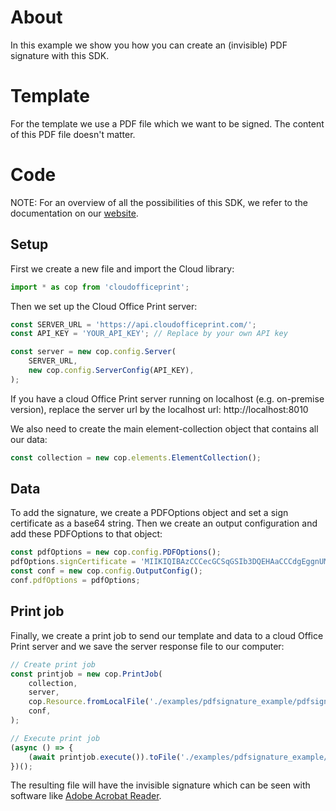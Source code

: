 # About
In this example we show you how you can create an (invisible) PDF signature with this SDK.


# Template
For the template we use a PDF file which we want to be signed. The content of this PDF file doesn't matter.

# Code
NOTE: For an overview of all the possibilities of this SDK, we refer to the documentation on our [website](https://cloudofficeprint.com/docs).
## Setup
First we create a new file and import the Cloud library:
```typescript
import * as cop from 'cloudofficeprint';
```

Then we set up the Cloud Office Print server:
```typescript
const SERVER_URL = 'https://api.cloudofficeprint.com/';
const API_KEY = 'YOUR_API_KEY'; // Replace by your own API key

const server = new cop.config.Server(
    SERVER_URL,
    new cop.config.ServerConfig(API_KEY),
);
```
If you have a cloud Office Print server running on localhost (e.g. on-premise version), replace the server url by the localhost url: http://localhost:8010

We also need to create the main element-collection object that contains all our data:
```typescript
const collection = new cop.elements.ElementCollection();
```

## Data
To add the signature, we create a PDFOptions object and set a sign certificate as a base64 string. Then we create an output configuration and add these PDFOptions to that object:
```typescript
const pdfOptions = new cop.config.PDFOptions();
pdfOptions.signCertificate = 'MIIKIQIBAzCCCecGCSqGSIb3DQEHAaCCCdgEggnUMIIJ0DCCBIcGCSqGSIb3DQEH\r\nBqCCBHgwggR0AgEAMIIEbQYJKoZIhvcNAQcBMBwGCiqGSIb3DQEMAQYwDgQI7jl8\r\nNdR42qACAggAgIIEQHU5H+afTzuoQ2Y3KCz0NUPWO8LWeB9YhKe+K2zw8vzFTHgF\r\n1Z+A1v3ZoaZCjldO2+0DQamztbbydXu0a7vN+C+TqVrgchJDN7OnmzIIdyi7eFdX\r\ntIIuR4UPwPKS1Zj7EWpX8vJVL/pA1RIod3aV7mA7bGKfbaoZdn8MvVPfTxeIo5H4\r\njqPhIQnHRp2/2iJl1hd/c9IyD3U6B9O6YhwgzX/6CbdFT4PFy92XemhQh1voRZH3\r\nUzffQ0dF9Vpa01nu8hO9G3rzZIcxgskax4f4DAb4l4Ls15DGsL6eMqnCSdGANweV\r\n8G+498AjN/XS7fYdOZ5fMp8Eeswj9P8ZWYwdkWX2VqaEFFoTqgHsyzkEC7kXmen9\r\nGep/QFR86ZYfMLNSNQbKC/y0PyYbip/AsY03bdMXJmIP643ENA9LFHpkrLJZ0oA5\r\nbJGa+qzWwq2pIfbqXg9IRrZ6YYSHiAvv2aM0RvbfT9Qrmcsmj5FSENGchhW0rTF4\r\nJcNJQU2asGYUIDNvbokF+XJvOnkwGCESegd2Po3llDKTx5xfGW8/nMYsyQAQJk5u\r\n27meNqVQFaB5hFJ3SBtZ0zbbfoFyKi97R3gdoaaD/4LzeufZcuiRFMTTCcfh+Mgm\r\nPSJmsA6DJqq2aZgqibmpj8q/zEW1D5BF98q5nRgwyfwM8vwPaPdMehjajTh+zIDe\r\n6dWUyI4ZQt7wy942fm80ZQ18OP0KQPpM/oAVKqiUBmgo6A/t3Gys+uHbBW7FYN1y\r\nJ1UUD8hD5vXE9LhBpYLzI4da2Jc65VWBJ4jgkPkIeI39QFosY+RRe4ypTGIo0o26\r\nb5fsMEcdw1iPZJa6z/izST+6Nb41HssoQA67M2SDLBPrDst2eeULikuFlNfFprz3\r\ncenDRaZ48BIkb39aA3ty8b4LZGbYQ0CPaM3CTsU1oUpU37t1juZyi2dzsaxdV25G\r\nf8fVuKwjIVLTp69+vVfw3mXupCns9WrO9W76++j4yePgnF4VgTlur0XNIiKb/b5q\r\nBhLwCOvcV6I4AwPd+wwzHPRVePal0irGk950PCubXN10FmsVmiRviOJuK4p55jET\r\nVXy1Pj+ObKV9MLtxUL4aHfEV51e8xzBMqqvymjN0Q9ShKsUWLjVZnzZOLChJzdO4\r\n3AZF2aHujeh2r6OhnVouOQFO/QINx+OfBnQOPiXyWNuFtuD18XzmIeQgkpJlLl2H\r\nsIEqLxGdPEcwc5y0mLif4tgtqXklfqby01rmdj7RZygxPyeTI3RxZyKTIMZthDbR\r\nh8LuDVGwtclOfftd9oJdVzGTm5guJPgVtT07dn5LOdjtXs5Pj2WOJadsKplc9en9\r\nVb5bRWYi+R5aY3eKE3cSghG6V59xaHEddIjNDbJlofdNoMwVZEXW3VgDYHAQ2tsr\r\n+QKBogyzd/XXvJdRmecx9JfGqJLVOvRF2ToAxvUJhNancuDSd2GK0SURXIpzMIIF\r\nQQYJKoZIhvcNAQcBoIIFMgSCBS4wggUqMIIFJgYLKoZIhvcNAQwKAQKgggTuMIIE\r\n6jAcBgoqhkiG9w0BDAEDMA4ECDnPHUGveBTnAgIIAASCBMjfcZLig6q820w37qxF\r\nU1gTKPmPf1VACFjKdeBVXR0mmPgPtEZq3kimFhBFydBV4v6gv8b+s1UzRW7wFgTH\r\nghm9z5AsYQPatl8S54W10lOJWMvMjjBCJEdfRZ3aZlUTLvUt5eGEef5O0zr6RwY7\r\nutDwfe3Pph+XR7gsnEjRp+6lLluG5eKmUO0ebt/3MVbcGCzVtC6IlpwSIU6rH59Z\r\nMr5IRLIo7zUCD/dHrArSuelWu4QwR5DUhE0qBpRIYkRgtZ5IXO0DhrNMtayl+kzW\r\nUf4I7GoIr2hm5EhtcMJNFI0nhAHdOWjyEynP0D60Wlz8xwVHpmWcLvMxQJvR4tnQ\r\nccsjhRZzmhFfpDmP8T8V9MmI1+0wVigwnOvV9EQFAvtjhw+YSO2vjDOChiri8D5G\r\nHy2vQe/52RLonaqtnA/LiR4UONHt687XT9/df26n5oyRcIiJP9kAcgHIlaM5yd59\r\n/KTuYBYuTADyJ2bYNYcsTPXHI1prWPlEce+t8o4LC++rA4Mia3DuzFktJ3o3fk0N\r\ndSsxsjPG2melJH6lAfo0xPSR2ioS1AGBUIjy/6OwzvsdZuZX/EN+uIu47Fga8FZW\r\nhY3vPYdA/vLiaCUqsj3FcE9f4AnbBda9cud9MmXvWQxNJNfl25m0eR/AomxLE0Q+\r\nN453s7o+5qkRCSLffX0m0Mklinzp5C+NNqiHH5Fu34wWWEvloDYA2mZ2570hnuv1\r\nMshGY6/721qgu8yRBN+rublXcnEtgPBbVd4mGE7hIe01akWWegcZg6JdeiF2nxtm\r\ny94fatTNBgs0Sn3FWLK673htGSYfSOUwIF0z1wsEF/DtM0Ygawou6ADtsqXVbkhu\r\nQNbMfgofdGwczODdRz8hzx3GWnl41Qs5oW0ZdH7TIXXeU2QUzxGIm/u9uXk7HJhp\r\nsWa2FW0XMpfcP3nFgZp5nSE4hKys4sGu1rvN9wcz1X4oDuWZsIQ0ZgIRu/yM2mYJ\r\nwe7a8jIV+G/BgeKTVGIeLMU+HToS/SRs6e/cDP56WnZJ11tfaqo6VF7oS280rFc/\r\nU/NXxfei/H4M+qRKip7rS9f8HT8SJqv2vS/gnAiAN/nEsWO8VAltWYzdm423kX50\r\ncTXrOh9yTZQwR5RiQ27ZxzPCjNmnLnu3AT1BYLYDlC0c1nQk/gR+VuQqe9Os+Iq0\r\nce6ccVONGSF0g3VQvXGEiIi1NSOFF+9DEnfyZoU8uk+lMGWUkyMuRsbLfyGjIrvx\r\npLyO7xOoXh9DxnnNFcyIIYOEQVHAVfWBLK3W6vJPmLTq8u0YdNChj8BNGcgRy80r\r\nND2x4JTWRHZgSUMMeCNdXsaDzcbVqCRfbWy609JM1P4pln21c4pMoSPiGWsfRnXD\r\nEj9mOowD8ywANCiEL5pnK0QW1kc/xutk+Lv0zw8JD/Z1+qY4yDUHOvQwlm5KQDXr\r\ntNWW5f4xoDvOsJBNILtNxgLH7FDu6XZT8YJS67kDbfX8hwcvI/de5zxdVURuZ9CG\r\nhU8vopL0VVXjFonVveIy+qFYD47pWl5joVv54/SP4eztZ0KNWN79/yLRRaJgoXIQ\r\nGzbf0HL+kzYWP8CJFhYTe3n3Qcj1NMbDzCdqonUnFuiCpOgmIh0D2b8pUpTBGJji\r\nZUW/MRqmUmjuakIxJTAjBgkqhkiG9w0BCRUxFgQUeN0jIHDtKgmwY5RxWfK7owDN\r\ncbswMTAhMAkGBSsOAwIaBQAEFEBhNddlELbh/oaKhL3Y8t8gyMBnBAgDeLLf4vCk\r\ntgICCAA=';
const conf = new cop.config.OutputConfig();
conf.pdfOptions = pdfOptions;
```

## Print job
Finally, we create a print job to send our template and data to a cloud Office Print server and we save the server response file to our computer:
```typescript
// Create print job
const printjob = new cop.PrintJob(
    collection,
    server,
    cop.Resource.fromLocalFile('./examples/pdfsignature_example/pdfsignature_template.pdf'),
    conf,
);

// Execute print job
(async () => {
    (await printjob.execute()).toFile('./examples/pdfsignature_example/output');
})();
```
The resulting file will have the invisible signature which can be seen with software like [Adobe Acrobat Reader](https://get.adobe.com/nl/reader/otherversions/).